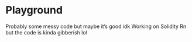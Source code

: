 # Playground
Probably some messy code but maybe it’s good idk
Working on Solidity Rn but the code is kinda gibberish lol

